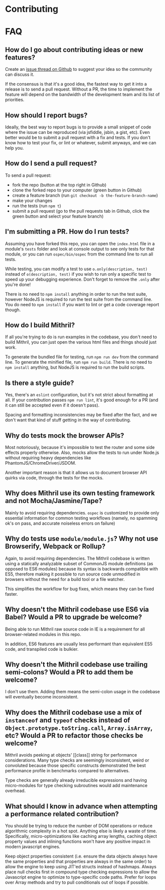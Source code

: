 # Contributing

# FAQ

## How do I go about contributing ideas or new features?

Create an [issue thread on Github](https://github.com/lhorie/mithril.js/issues/new) to suggest your idea so the community can discuss it.

If the consensus is that it's a good idea, the fastest way to get it into a release is to send a pull request. Without a PR, the time to implement the feature will depend on the bandwidth of the development team and its list of priorities.



## How should I report bugs?

Ideally, the best way to report bugs is to provide a small snippet of code where the issue can be reproduced (via jsfiddle, jsbin, a gist, etc). Even better would be to submit a pull request with a fix and tests. If you don't know how to test your fix, or lint or whatever, submit anyways, and we can help you.



## How do I send a pull request?

To send a pull request:

- fork the repo (button at the top right in Github)
- clone the forked repo to your computer (green button in Github)
- create a feature branch (run `git checkout -b the-feature-branch-name`)
- make your changes
- run the tests (run `npm t`)
- submit a pull request (go to the pull requests tab in Github, click the green button and select your feature branch)



## I'm submitting a PR. How do I run tests?

Assuming you have forked this repo, you can open the `index.html` file in a module's `tests` folder and look at console output to see only tests for that module, or you can run `ospec/bin/ospec` from the command line to run all tests.

While testing, you can modify a test to use `o.only(description, test)` instead of `o(description, test)` if you wish to run only a specific test to speed up your debugging experience. Don't forget to remove the `.only` after you're done!

There is no need to `npm install` anything in order to run the test suite, however NodeJS is required to run the test suite from the command line. You do need to `npm install` if you want to lint or get a code coverage report though.



## How do I build Mithril?

If all you're trying to do is run examples in the codebase, you don't need to build Mithril, you can just open the various html files and things should just work.

To generate the bundled file for testing, run `npm run dev` from the command line. To generate the minified file, run `npm run build`. There is no need to `npm install` anything, but NodeJS is required to run the build scripts.



## Is there a style guide?

Yes, there's an `eslint` configuration, but it's not strict about formatting at all. If your contribution passes `npm run lint`, it's good enough for a PR (and it can still be accepted even if it doesn't pass).

Spacing and formatting inconsistencies may be fixed after the fact, and we don't want that kind of stuff getting in the way of contributing.



## Why do tests mock the browser APIs?

Most notoriously, because it's impossible to test the router and some side effects properly otherwise. Also, mocks allow the tests to run under Node.js without requiring heavy dependencies like PhantomJS/ChromeDriver/JSDOM.

Another important reason is that it allows us to document browser API quirks via code, through the tests for the mocks.



## Why does Mithril use its own testing framework and not Mocha/Jasmine/Tape?

Mainly to avoid requiring dependencies. `ospec` is customized to provide only essential information for common testing workflows (namely, no spamming ok's on pass, and accurate noiseless errors on failure)



## Why do tests use `module/module.js`? Why not use Browserify, Webpack or Rollup?

Again, to avoid requiring dependencies. The Mithril codebase is written using a statically analyzable subset of CommonJS module definitions (as opposed to ES6 modules) because its syntax is backwards compatible with ES5, therefore making it possible to run source code unmodified in browsers without the need for a build tool or a file watcher.

This simplifies the workflow for bug fixes, which means they can be fixed faster.



## Why doesn't the Mithril codebase use ES6 via Babel? Would a PR to upgrade be welcome?

Being able to run Mithril raw source code in IE is a requirement for all browser-related modules in this repo.

In addition, ES6 features are usually less performant than equivalent ES5 code, and transpiled code is bulkier.



## Why doesn't the Mithril codebase use trailing semi-colons? Would a PR to add them be welcome?

I don't use them. Adding them means the semi-colon usage in the codebase will eventually become inconsistent.



## Why does the Mithril codebase use a mix of `instanceof` and `typeof` checks instead of `Object.prototype.toString.call`, `Array.isArray`, etc? Would a PR to refactor those checks be welcome?

Mithril avoids peeking at objects' [[class]] string for performance considerations. Many type checks are seemingly inconsistent, weird or convoluted because those specific constructs demonstrated the best performance profile in benchmarks compared to alternatives.

Type checks are generally already irreducible expressions and having micro-modules for type checking subroutines would add maintenance overhead.



## What should I know in advance when attempting a performance related contribution?

You should be trying to reduce the number of DOM operations or reduce algorithmic complexity in a hot spot. Anything else is likely a waste of time. Specifically, micro-optimizations like caching array lengths, caching object property values and inlining functions won't have any positive impact in modern javascript engines.

Keep object properties consistent (i.e. ensure the data objects always have the same properties and that properties are always in the same order) to allow the engine to keep using JIT'ed structs instead of hashmaps. Always place null checks first in compound type checking expressions to allow the Javascript engine to optimize to type-specific code paths. Prefer for loops over Array methods and try to pull conditionals out of loops if possible.
